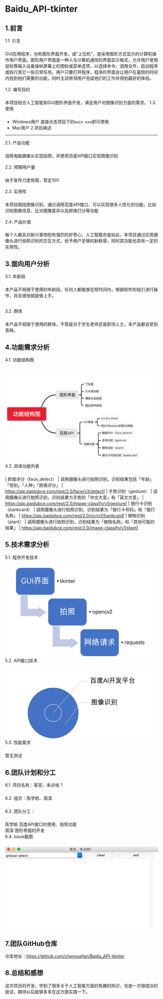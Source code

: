 # Baidu_API-tkinter

1.前言
---
1.1.	引言<br>
###
GUI应用程序，也称图形界面开发，或“上位机“，是采用图形方式显示的计算机操作用户界面。图形用户界面是一种人与计算机通信的界面显示格式，允许用户使用鼠标等输入设备操纵屏幕上的图标或菜单选项，以选择命令、调用文件、启动程序或执行其它一些日常任务。用户只要打开程序，程序的界面会让用户在最短的时间内找到他们需要的功能，同时主动带领用户完成他们的工作并得到最好的体验。<br><br>
1.2.	编写目的<br>	
###
本项目结合人工智能和GUI图形界面开发，满足用户对图像识别方面的需求。
1.3.使用
###
- Windows用户
	直接点击项目下的`main.exe`即可使用
- Mac用户
2.项目阐述
---
2.1.	产品功能<br>
###
调用电脑摄像头实现拍照，并使用百度API接口实现图像识别<br><br>
2.2.	预期用户量<br>
###
由于宣传力度有限，暂定100<br><br>
2.3.	实用性<br>
###
本项目围绕图像识别，通过调用百度API接口，可以实现很多人性化的功能，比如识别图像信息、比对图像差异以及颜值打分等功能<br><br>
2.4.	产品价值<br>
###
每个人都会对新兴事物抱有强烈的好奇心，人工智能亦是如此，本项目通过应用摄像头进行拍照识别的交互方式，给予用户足够的新鲜感，同时其功能也具有一定的实用性。

3.面向用户分析
---
3.1.	年龄段<br>
###
本产品不局限于使用的年龄段，任何人都能够在短时间内，根据软件的指引进行操作，并且很快就能够上手。<br><br>

3.2.	群体<br>
###
本产品不局限于使用的群体，不管是对于学生老师还是职场人士，本产品都会受到青睐。<br>

4.功能需求分析
---
4.1.	功能结构图<br>
###
![](https://github.com/chenxuefan/Baidu_API-tkinter/blob/master/img/structure.png)<br>
4.2.	具体功能列表<br>
###
| 颜值评分（face_detect） | 调用摄像头进行拍照识别，识别结果包括「年龄」「性别」「人种」「颜值评分」 | https://aip.baidubce.com/rest/2.0/face/v3/detect|
| 手势识别（gesture） | 调用摄像头进行拍照识别，识别结果为手势的「中文大意」和「英文大意」 | https://aip.baidubce.com/rest/2.0/image-classify/v1/gesture|
| 银行卡识别（bankcard） | 调用摄像头进行拍照识别，识别结果为「银行卡号码」和「银行名称」 | https://aip.baidubce.com/rest/2.0/ocr/v1/bankcard|
| 植物识别（plant） | 调用摄像头进行拍照识别，识别结果为「植物名称」和「其他可能的结果」 | https://aip.baidubce.com/rest/2.0/image-classify/v1/plant|


5.技术需求分析
---
5.1.	程序开发技术
###
![](https://github.com/chenxuefan/Baidu_API-tkinter/blob/master/img/main_tec.png)<br>
5.2.	API接口技术 
###
![](https://github.com/chenxuefan/Baidu_API-tkinter/blob/master/img/api_tec.png)<br>
5.3.	性能需求
###
暂无测试

6.团队计划和分工
---
6.1.	项目名称：客官，来点啥？<br>
###
6.2.	组员：陈学帆、周深<br>
###
6.3.	团队分工：<br>
###
陈学帆	百度API接口的使用、拍照功能<br>
周深	图形界面的开发<br>
6.4.	Issue截图
###
![](https://github.com/chenxuefan/Baidu_API-tkinter/blob/master/img/scr_shot.png)<br>

7.团队GitHub仓库
---
仓库地址：https://github.com/chenxuefan/Baidu_API-tkinter
	

8.总结和感想
---
这次项目的开发，学到了很多关于人工智能方面的有趣的知识，也是一次很成功的尝试，期待以后能够多多在这方面实践一下。



